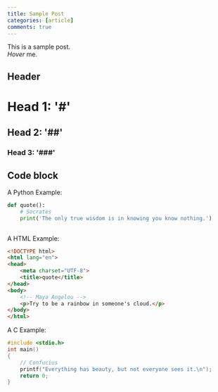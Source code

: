 ```yaml
---
title: Sample Post
categories: [article]
comments: true
---
```


This is a sample post.<br>
<dfn info="You can add extra information">Hover</dfn> me.

## Header

# Head 1: '#'
## Head 2: '##'
### Head 3: '###'

## Code block
A Python Example:

```python
def quote():
    # Socrates
    print('The only true wisdom is in knowing you know nothing.')
    
```
A HTML Example:

```html
<!DOCTYPE html>
<html lang="en">
<head>
    <meta charset="UTF-8">
    <title>quote</title>
</head>
<body>
    <!-- Maya Angelou -->
    <p>Try to be a rainbow in someone's cloud.</p>
</body>
</html>
```


A C Example:

```c
#include <stdio.h>
int main()
{
    // Confucius
    printf("Everything has beauty, but not everyone sees it.\n");
    return 0;
}
```